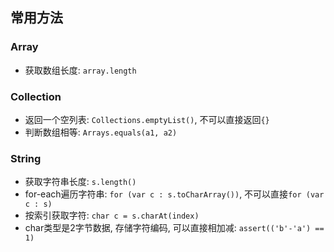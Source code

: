 ## 常用方法


### Array

- 获取数组长度: `array.length`

### Collection

- 返回一个空列表: `Collections.emptyList()`, 不可以直接返回`{}`
- 判断数组相等: `Arrays.equals(a1, a2)`

### String

- 获取字符串长度: `s.length()`
- for-each遍历字符串: `for (var c : s.toCharArray())`, 不可以直接`for (var c : s)`
- 按索引获取字符: `char c = s.charAt(index)`
- char类型是2字节数据, 存储字符编码, 可以直接相加减: `assert(('b'-'a') == 1)`
